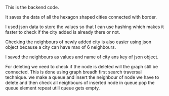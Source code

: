 This is the backend code.

It saves the data of all the hexagon shaped cities connected with border.


I used json data to store the values so that I can use hashing which makes it faster to check if the city added is already there or not.


Checking the neighbours of newly added city is also easier using json object because a city can have max of 6 neighbours.


I saved the neighbours as values and name of city ans key of json object.


For deleting we need to check if the node is deleted will the graph still be connected. This is done using graph breadh first search traversal technique.
we make a queue and insert the neighbour of node we have to delete and then check all neighbours of inserted node in queue pop the queue element repeat utill queue gets empty.



